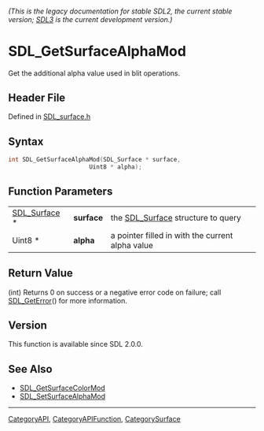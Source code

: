 ###### (This is the legacy documentation for stable SDL2, the current stable version; [SDL3](https://wiki.libsdl.org/SDL3/) is the current development version.)
# SDL_GetSurfaceAlphaMod

Get the additional alpha value used in blit operations.

## Header File

Defined in [SDL_surface.h](https://github.com/libsdl-org/SDL/blob/SDL2/include/SDL_surface.h)

## Syntax

```c
int SDL_GetSurfaceAlphaMod(SDL_Surface * surface,
                       Uint8 * alpha);
```

## Function Parameters

|                              |             |                                                   |
| ---------------------------- | ----------- | ------------------------------------------------- |
| [SDL_Surface](SDL_Surface) * | **surface** | the [SDL_Surface](SDL_Surface) structure to query |
| Uint8 *                      | **alpha**   | a pointer filled in with the current alpha value  |

## Return Value

(int) Returns 0 on success or a negative error code on failure; call
[SDL_GetError](SDL_GetError)() for more information.

## Version

This function is available since SDL 2.0.0.

## See Also

- [SDL_GetSurfaceColorMod](SDL_GetSurfaceColorMod)
- [SDL_SetSurfaceAlphaMod](SDL_SetSurfaceAlphaMod)

----
[CategoryAPI](CategoryAPI), [CategoryAPIFunction](CategoryAPIFunction), [CategorySurface](CategorySurface)


